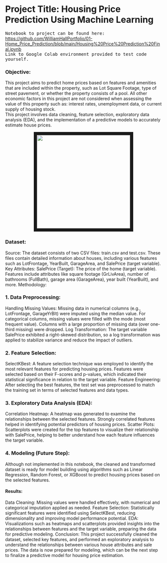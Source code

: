 # Project Title: Housing Price Prediction Using Machine Learning
<samp>Notebook to project can be found here:</samp> <br>
https://github.com/WilliamHallPortfolio/01-Home_Price_Prediction/blob/main/Housing%20Price%20Prediction%20Final.ipynb <br>
<samp>Link to Google Colab environment provided to test code yourself.</samp>
<br>
### Objective:
This project aims to predict home prices based on features and amenities that are included within the property, such as Lot Square Footage, type of street pavement, or whether the property consists of a pool. All other economic factors in this project are not considered when assessing the value of this property such as: interest rates, unemployment data, or current supply of housing stock.   
This project involves data cleaning, feature selection, exploratory data analysis (EDA), and the implementation of a predictive models to accurately estimate house prices.
<p align="center">
<img src="https://media.istockphoto.com/id/1276901709/photo/beautiful-new-home-near-chicago.jpg?s=612x612&w=0&k=20&c=fA28eXUWXVGA-L8u3OBXLanr8U95xz1XA18kMjexK-A=" width="300" height="300" border="10"/>
</p>

### Dataset:
Source: The dataset consists of two CSV files: train.csv and test.csv. These files contain detailed information about houses, including various features such as LotFrontage, YearBuilt, GarageArea, and SalePrice (target variable).
Key Attributes:
SalePrice (Target): The price of the home (target variable).
Features include attributes like square footage (GrLivArea), number of bathrooms (FullBath), garage area (GarageArea), year built (YearBuilt), and more.
Methodology:
### 1. Data Preprocessing:
Handling Missing Values:
Missing data in numerical columns (e.g., LotFrontage, GarageYrBlt) were imputed using the median value.
For categorical columns, missing values were filled with the mode (most frequent value). Columns with a large proportion of missing data (over one-third missing) were dropped.
Log Transformation: The target variable SalePrice exhibited a right-skewed distribution, so a log transformation was applied to stabilize variance and reduce the impact of outliers.
### 2. Feature Selection:
SelectKBest: A feature selection technique was employed to identify the most relevant features for predicting housing prices. Features were selected based on their F-scores and p-values, which indicated their statistical significance in relation to the target variable.
Feature Engineering: After selecting the best features, the test set was preprocessed to match the training set in terms of selected features and data types.
### 3. Exploratory Data Analysis (EDA):
Correlation Heatmap: A heatmap was generated to examine the relationships between the selected features. Strongly correlated features helped in identifying potential predictors of housing prices.
Scatter Plots: Scatterplots were created for the top features to visualize their relationship with SalePrice, helping to better understand how each feature influences the target variable.
### 4. Modeling (Future Step):
Although not implemented in this notebook, the cleaned and transformed dataset is ready for model building using algorithms such as Linear Regression, Random Forest, or XGBoost to predict housing prices based on the selected features.
#### Results:
Data Cleaning: Missing values were handled effectively, with numerical and categorical imputation applied as needed.
Feature Selection: Statistically significant features were identified using SelectKBest, reducing dimensionality and improving model performance potential.
EDA: Visualizations such as heatmaps and scatterplots provided insights into the relationships between features and the target variable, preparing the data for predictive modeling.
Conclusion:
This project successfully cleaned the dataset, selected key features, and performed an exploratory analysis to understand the relationships between various house attributes and sale prices. The data is now prepared for modeling, which can be the next step to finalize a predictive model for housing price estimation.
